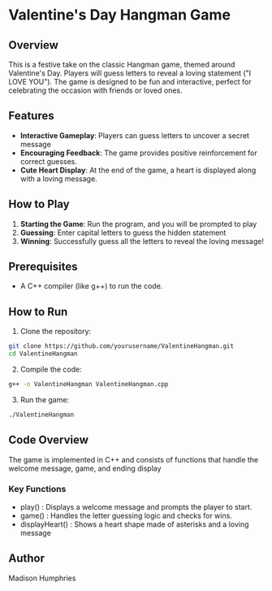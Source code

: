 # Valentine's Day Hangman Game

## Overview
This is a festive take on the classic Hangman game, themed around Valentine's Day. Players will guess letters to reveal a loving statement ("I LOVE YOU"). The game is designed to be fun and interactive, perfect for celebrating the occasion with friends or loved ones.

## Features
- **Interactive Gameplay**: Players can guess letters to uncover a secret message
- **Encouraging Feedback**: The game provides positive reinforcement for correct guesses.
- **Cute Heart Display**: At the end of the game, a heart is displayed along with a loving message.

## How to Play
1. **Starting the Game**: Run the program, and you will be prompted to play
2. **Guessing**: Enter capital letters to guess the hidden statement
3. **Winning**: Successfully guess all the letters to reveal the loving message!

## Prerequisites
- A C++ compiler (like g++) to run the code.

## How to Run
1. Clone the repository:
```bash
git clone https://github.com/yourusername/ValentineHangman.git
cd ValentineHangman
```
2. Compile the code:
```bash
g++ -o ValentineHangman ValentineHangman.cpp
```
3. Run the game:
```bash
./ValentineHangman
```

## Code Overview
The game is implemented in C++ and consists of functions that handle the welcome message, game, and ending display

### Key Functions
- play() : Displays a welcome message and prompts the player to start.
- game() : Handles the letter guessing logic and checks for wins.
- displayHeart() : Shows a heart shape made of asterisks and a loving message

## Author
Madison Humphries
